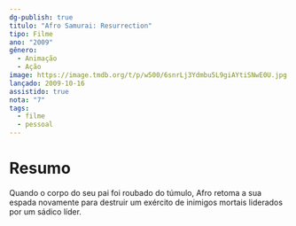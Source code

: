 ```yaml
---
dg-publish: true
titulo: "Afro Samurai: Resurrection"
tipo: Filme
ano: "2009"
gênero:
  - Animação
  - Ação
image: https://image.tmdb.org/t/p/w500/6snrLj3Ydmbu5L9giAYtiSNwE0U.jpg
lançado: 2009-10-16
assistido: true
nota: "7"
tags:
  - filme
  - pessoal
---
```

# Resumo
Quando o corpo do seu pai foi roubado do túmulo, Afro retoma a sua espada novamente para destruir um exército de inimigos mortais liderados por um sádico líder.
